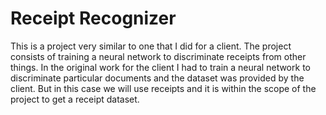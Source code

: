 # Receipt Recognizer  
This is a project very similar to one that I did for a client. The project consists of training a neural network to discriminate receipts from other things. In the original work for the client I had to train a neural network to discriminate particular documents and the dataset was provided by the client. But in this case we will use receipts and it is within the scope of the project to get a receipt dataset.
